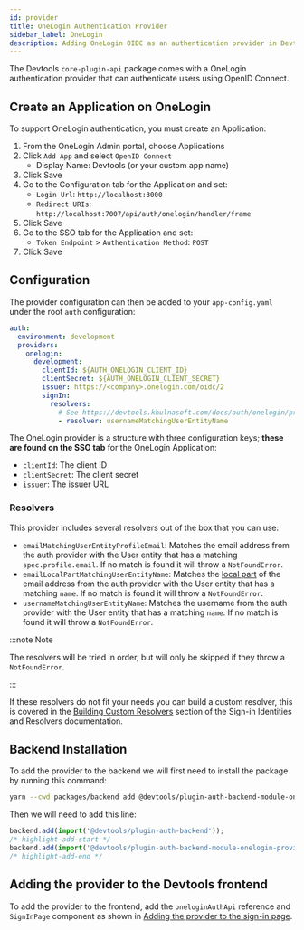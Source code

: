 ```yaml
---
id: provider
title: OneLogin Authentication Provider
sidebar_label: OneLogin
description: Adding OneLogin OIDC as an authentication provider in Devtools
---
```


The Devtools `core-plugin-api` package comes with a OneLogin authentication
provider that can authenticate users using OpenID Connect.

## Create an Application on OneLogin

To support OneLogin authentication, you must create an Application:

1. From the OneLogin Admin portal, choose Applications
2. Click `Add App` and select `OpenID Connect`
   - Display Name: Devtools (or your custom app name)
3. Click Save
4. Go to the Configuration tab for the Application and set:
   - `Login Url`: `http://localhost:3000`
   - `Redirect URIs`: `http://localhost:7007/api/auth/onelogin/handler/frame`
5. Click Save
6. Go to the SSO tab for the Application and set:
   - `Token Endpoint` > `Authentication Method`: `POST`
7. Click Save

## Configuration

The provider configuration can then be added to your `app-config.yaml` under the
root `auth` configuration:

```yaml
auth:
  environment: development
  providers:
    onelogin:
      development:
        clientId: ${AUTH_ONELOGIN_CLIENT_ID}
        clientSecret: ${AUTH_ONELOGIN_CLIENT_SECRET}
        issuer: https://<company>.onelogin.com/oidc/2
        signIn:
          resolvers:
            # See https://devtools.khulnasoft.com/docs/auth/onelogin/provider#resolvers for more resolvers
            - resolver: usernameMatchingUserEntityName
```

The OneLogin provider is a structure with three configuration keys; **these are
found on the SSO tab** for the OneLogin Application:

- `clientId`: The client ID
- `clientSecret`: The client secret
- `issuer`: The issuer URL

### Resolvers

This provider includes several resolvers out of the box that you can use:

- `emailMatchingUserEntityProfileEmail`: Matches the email address from the auth provider with the User entity that has a matching `spec.profile.email`. If no match is found it will throw a `NotFoundError`.
- `emailLocalPartMatchingUserEntityName`: Matches the [local part](https://en.wikipedia.org/wiki/Email_address#Local-part) of the email address from the auth provider with the User entity that has a matching `name`. If no match is found it will throw a `NotFoundError`.
- `usernameMatchingUserEntityName`: Matches the username from the auth provider with the User entity that has a matching `name`. If no match is found it will throw a `NotFoundError`.

:::note Note

The resolvers will be tried in order, but will only be skipped if they throw a `NotFoundError`.

:::

If these resolvers do not fit your needs you can build a custom resolver, this is covered in the [Building Custom Resolvers](../identity-resolver.md#building-custom-resolvers) section of the Sign-in Identities and Resolvers documentation.

## Backend Installation

To add the provider to the backend we will first need to install the package by running this command:

```bash title="from your Devtools root directory"
yarn --cwd packages/backend add @devtools/plugin-auth-backend-module-onelogin-provider
```

Then we will need to add this line:

```ts title="in packages/backend/src/index.ts"
backend.add(import('@devtools/plugin-auth-backend'));
/* highlight-add-start */
backend.add(import('@devtools/plugin-auth-backend-module-onelogin-provider'));
/* highlight-add-end */
```

## Adding the provider to the Devtools frontend

To add the provider to the frontend, add the `oneloginAuthApi` reference and
`SignInPage` component as shown in
[Adding the provider to the sign-in page](../index.md#sign-in-configuration).
